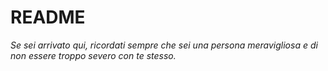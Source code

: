 # README

*Se sei arrivato qui, ricordati sempre che sei una persona meravigliosa e di non essere troppo severo con te stesso.*
